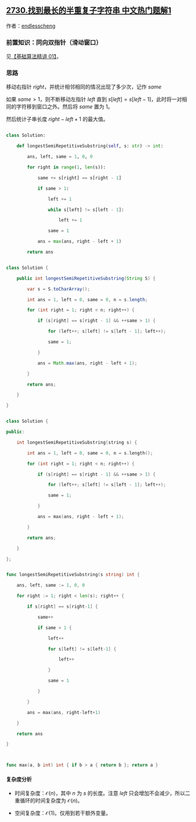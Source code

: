 ## [2730.找到最长的半重复子字符串 中文热门题解1](https://leetcode.cn/problems/find-the-longest-semi-repetitive-substring/solutions/100000/shuang-zhi-zhen-hua-chuang-pythonjavacgo-nurf)

作者：[endlesscheng](https://leetcode.cn/u/endlesscheng)

### 前置知识：同向双指针（滑动窗口）

见[【基础算法精讲 01】](https://www.bilibili.com/video/BV1hd4y1r7Gq/)。

### 思路

移动右指针 $\textit{right}$，并统计相邻相同的情况出现了多少次，记作 $\textit{same}$

如果 $\textit{same}>1$，则不断移动左指针 $\textit{left}$ 直到 $s[\textit{left}]=s[\textit{left}-1]$，此时将一对相同的字符移到窗口之外。然后将 $\textit{same}$ 置为 $1$。

然后统计子串长度 $\textit{right}-\textit{left}+1$ 的最大值。

```py [sol-Python3]
class Solution:
    def longestSemiRepetitiveSubstring(self, s: str) -> int:
        ans, left, same = 1, 0, 0
        for right in range(1, len(s)):
            same += s[right] == s[right - 1]
            if same > 1:
                left += 1
                while s[left] != s[left - 1]:
                    left += 1
                same = 1
            ans = max(ans, right - left + 1)
        return ans
```

```java [sol-Java]
class Solution {
    public int longestSemiRepetitiveSubstring(String S) {
        var s = S.toCharArray();
        int ans = 1, left = 0, same = 0, n = s.length;
        for (int right = 1; right < n; right++) {
            if (s[right] == s[right - 1] && ++same > 1) {
                for (left++; s[left] != s[left - 1]; left++);
                same = 1;
            }
            ans = Math.max(ans, right - left + 1);
        }
        return ans;
    }
}
```

```cpp [sol-C++]
class Solution {
public:
    int longestSemiRepetitiveSubstring(string s) {
        int ans = 1, left = 0, same = 0, n = s.length();
        for (int right = 1; right < n; right++) {
            if (s[right] == s[right - 1] && ++same > 1) {
                for (left++; s[left] != s[left - 1]; left++);
                same = 1;
            }
            ans = max(ans, right - left + 1);
        }
        return ans;
    }
};
```

```go [sol-Go]
func longestSemiRepetitiveSubstring(s string) int {
	ans, left, same := 1, 0, 0
	for right := 1; right < len(s); right++ {
		if s[right] == s[right-1] {
			same++
			if same > 1 {
				left++
				for s[left] != s[left-1] {
					left++
				}
				same = 1
			}
		}
		ans = max(ans, right-left+1)
	}
	return ans
}

func max(a, b int) int { if b > a { return b }; return a }
```

#### 复杂度分析

- 时间复杂度：$\mathcal{O}(n)$，其中 $n$ 为 $s$ 的长度。注意 $\textit{left}$ 只会增加不会减少，所以二重循环的时间复杂度为 $\mathcal{O}(n)$。
- 空间复杂度：$\mathcal{O}(1)$。仅用到若干额外变量。
